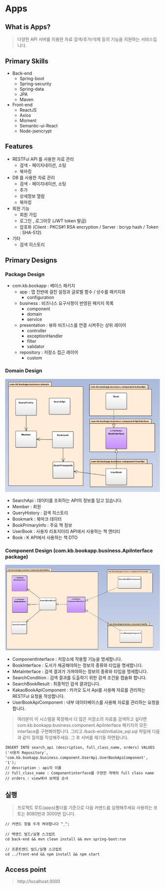 # Apps

## What is Apps?
> 다양한 API 서버를 이용한 자료 검색/추가/삭제 등의 기능을 지원하는 서비스입니다.

## Primary Skills
* Back-end
    * Spring-boot
    * Spring-security
    * Spring-data
    * JPA
    * Maven
* Front-end
    * ReactJS
    * Axios
    * Moment
    * Semantic-ui-React
    * Node-jsencrypt

## Features
* RESTFul API 를 사용한 자료 관리
    * 검색 - 페이지네이션, 소팅
    * 북마킹
* DB 를 사용한 자료 관리
    * 검색 - 페이지네이션, 소팅
    * 추가
    * 상세정보 열람
    * 북마킹
* 회원 기능
    * 회원 가입
    * 로그인 , 로그아웃 (JWT token 발급)
    * 암호화 (Client : PKCS#1 RSA encryption / Server : bcryp hash / Token : SHA-512)
* 기타
    * 검색 히스토리

## Primary Designs
### Package Design
- com.kb.bookapp : 베이스 패키지
    - app : 앱 전반에 걸친 설정과 글로벌 함수 / 상수를 패키지화
        - configuration
    - business : 비즈니스 요구사항이 반영된 패키지 목록
        - component
        - domain
        - service
    - presentation : 뷰와 비즈니스를 연결 시켜주는 상위 레이어
        - controller
        - exceptionHandler
        - filter
        - validator
    - repository  : 저장소 접근 레이어
        - custom

### Domain Design
![Alt text](./readmedata/domain-diagram.PNG)
- SearchApi : 데이터를 조회하는 API의 정보를 담고 있습니다.
- Member : 회원
- QueryHistory : 검색 히스토리
- Bookmark : 북마크 데이터
- BookPrimaryInfo : 주요 책 정보
- UserBook : 사용자 리포지터리 API에서 사용하는 책 엔티티
- Book : K API에서 사용하는 책 DTO

### Component Design (com.kb.bookapp.business.ApiInterface package)
![Alt text](./readmedata/component-diagram.PNG)
- ComponentInterface : 저장소에 작용할 기능을 명세합니다.
- BookInterface : 도서가 제공해야하는 정보의 종류와 타입을 명세합니다.
- MetaInterface : 검색 결과가 가져야하는 정보의 종류와 타입을 명세합니다.
- SearchCondition : 검색 결과를 도출하기 위한 검색 조건을 캡슐화 합니다.
- SearchBookResult : 최종적인 검색 결과입니다.
- KakaoBookApiComponent : 카카오 도서 Api를 사용해 자료를 관리하는 RESTFul 요청을 작성합니다.
- UserBookApiComponent : 내부 데이터베이스를 사용해 자료를 관리하는 요청을 합니다.

> 여러분이 이 시스템을 확장해서 더 많은 저장소의 자료를 검색하고 싶다면 com.kb.bookapp.business.component.ApiInterface 패키지의 모든 interface를 구현해야합니다.
그리고 /back-end/initialize_sql.sql 파일에 다음과 같이 질의를 작성해주세요. 그 후 서버를 재기동 하면됩니다.

    INSERT INTO search_api (description, full_class_name, orders) VALUES ('사용자 Repository', 'com.kb.bookapp.business.component.UserApi.UserBookApiComponent', '1');
    // description : api의 이름
    // full_class_name : Componentinterface를 구현한 객체의 full class name
    // orders : view에서 보여질 순서


## 실행
> 프로젝트 루트(apps)폴더를 기준으로 다음 커맨드를 실행해주세요
> 사용하는 포트는 8080번과 3000번 입니다.

    // 커맨드 창을 두개 켜야합니다 ^_^;

    // 백엔드 빌드/실행 스크립트
    cd back-end && mvn clean install && mvn spring-boot:run

    // 프론트엔드 빌드/실행 스크립트
    cd ../front-end && npm install && npm start

## Access point
> http://localhost:3000